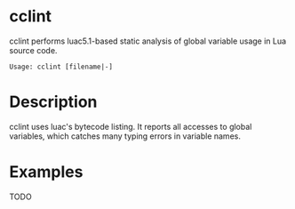 cclint
======

cclint performs luac5.1-based static analysis of global variable usage in Lua source code.

`Usage: cclint [filename|-]`

Description
===========

cclint uses luac's bytecode listing. It reports all accesses to global variables, which catches many typing errors in variable names.

Examples
========

TODO
